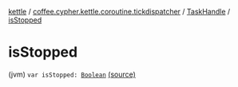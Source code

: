 [kettle](../../index.md) / [coffee.cypher.kettle.coroutine.tickdispatcher](../index.md) / [TaskHandle](index.md) / [isStopped](./is-stopped.md)

# isStopped

(jvm) `var isStopped: `[`Boolean`](https://kotlinlang.org/api/latest/jvm/stdlib/kotlin/-boolean/index.html) [(source)](https://github.com/Cypher121/kettle/blob/master/src/main/kotlin/coffee/cypher/kettle/coroutine/tickdispatcher/TaskHandle.kt#L31)